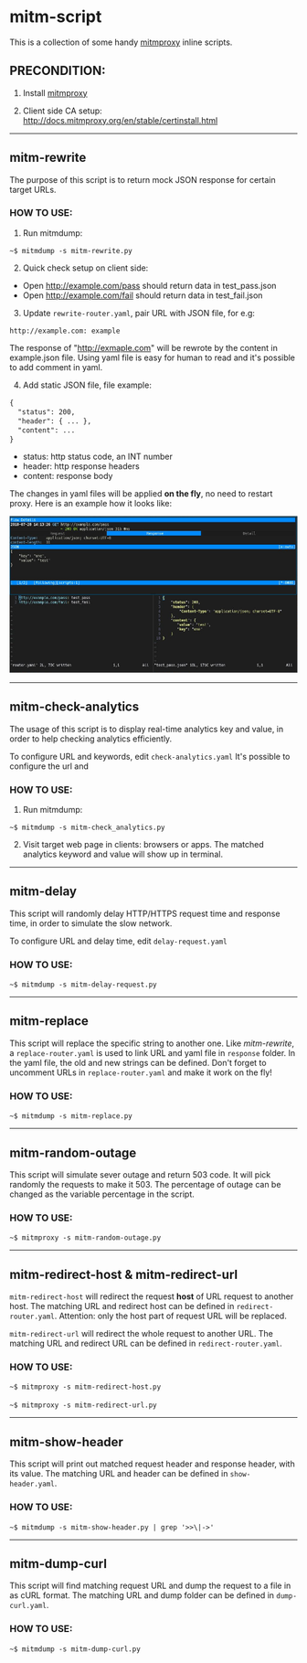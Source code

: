 # mitm-script

This is a collection of some handy [mitmproxy](https://github.com/mitmproxy/mitmproxy) inline scripts.

## PRECONDITION:

1. Install [mitmproxy](https://docs.mitmproxy.org/stable/overview-installation/)

2. Client side CA setup: http://docs.mitmproxy.org/en/stable/certinstall.html

---

## mitm-rewrite

The purpose of this script is to return mock JSON response for certain target URLs.

### HOW TO USE:

1. Run mitmdump:
```
~$ mitmdump -s mitm-rewrite.py
```

2. Quick check setup on client side:
- Open http://example.com/pass should return data in test_pass.json
- Open http://example.com/fail should return data in test_fail.json

3. Update `rewrite-router.yaml`, pair URL with JSON file, for e.g:
```
http://example.com: example
```
The response of "http://exmaple.com" will be rewrote by the content
in example.json file. Using yaml file is easy for human to read and
it's possible to add comment in yaml.

4. Add static JSON file, file example:
```
{
  "status": 200,
  "header": { ... },
  "content": ...
}
```

- status: http status code, an INT number
- header: http response headers
- content: response body

The changes in yaml files will be applied **on the fly**, no need to restart proxy. Here is an example how it looks like:

![mitm-rewrite-example](screenshot/mitm-rewrite-example.jpg)

---

## mitm-check-analytics

The usage of this script is to display real-time analytics key and value, in order to help checking analytics efficiently.

To configure URL and keywords, edit `check-analytics.yaml`
It's possible to configure the url and

### HOW TO USE:

1. Run mitmdump:
```
~$ mitmdump -s mitm-check_analytics.py
```

2. Visit target web page in clients: browsers or apps. The matched analytics keyword and value will show up in terminal.

---

## mitm-delay

This script will randomly delay HTTP/HTTPS request time and response time, in order to simulate the slow network.

To configure URL and delay time, edit `delay-request.yaml`

### HOW TO USE:

```
~$ mitmdump -s mitm-delay-request.py
```

---

## mitm-replace

This script will replace the specific string to another one. Like *mitm-rewrite*, a `replace-router.yaml` is used to link URL and yaml file in `response` folder. In the yaml file, the old and new strings can be defined. Don't forget to uncomment URLs in `replace-router.yaml` and make it work on the fly!

### HOW TO USE:

```
~$ mitmdump -s mitm-replace.py
```

---

## mitm-random-outage

This script will simulate sever outage and return 503 code. It will pick randomly the requests to  make it 503. The percentage of outage can be changed as the variable percentage in the script.

### HOW TO USE:

```
~$ mitmproxy -s mitm-random-outage.py
```

---

## mitm-redirect-host & mitm-redirect-url

`mitm-redirect-host` will redirect the request **host** of URL request to another host. The matching URL and redirect host can be defined in `redirect-router.yaml`. Attention: only the host part of request URL will be replaced.

`mitm-redirect-url` will redirect the whole request to another URL. The matching URL and redirect URL can be defined in `redirect-router.yaml`.

### HOW TO USE:

```
~$ mitmproxy -s mitm-redirect-host.py

~$ mitmproxy -s mitm-redirect-url.py
```

---

## mitm-show-header

This script will print out matched request header and response header, with its value. The matching URL and header can be defined in `show-header.yaml`.

### HOW TO USE:

```
~$ mitmdump -s mitm-show-header.py | grep '>>\|->'
```

---

## mitm-dump-curl

This script will find matching request URL and dump the request to a file in as cURL format. The matching URL and dump folder can be defined in `dump-curl.yaml`.

### HOW TO USE:

```
~$ mitmdump -s mitm-dump-curl.py
```
